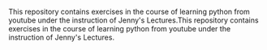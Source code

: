 This repository contains exercises in the course of learning python from youtube under the instruction of Jenny's Lectures.This repository contains exercises in the course of learning python from youtube under the instruction of Jenny's Lectures.
